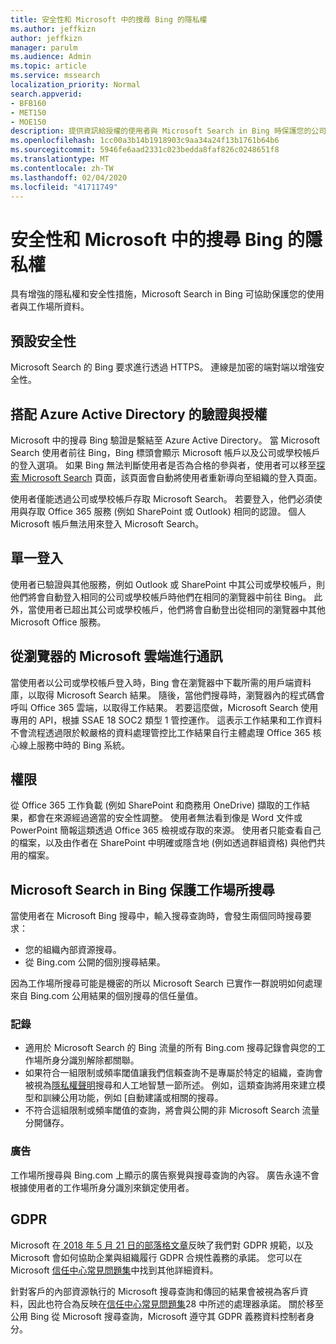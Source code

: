 ```yaml
---
title: 安全性和 Microsoft 中的搜尋 Bing 的隱私權
ms.author: jeffkizn
author: jeffkizn
manager: parulm
ms.audience: Admin
ms.topic: article
ms.service: mssearch
localization_priority: Normal
search.appverid:
- BFB160
- MET150
- MOE150
description: 提供資訊給授權的使用者與 Microsoft Search in Bing 時保護您的公司資料和使用者
ms.openlocfilehash: 1cc00a3b14b1918903c9aa34a24f13b1761b64b6
ms.sourcegitcommit: 5946fe6aad2331c023bedda8faf826c0248651f8
ms.translationtype: MT
ms.contentlocale: zh-TW
ms.lasthandoff: 02/04/2020
ms.locfileid: "41711749"
---
```

# <a name="security-and-privacy-for-microsoft-search-in-bing"></a>安全性和 Microsoft 中的搜尋 Bing 的隱私權

具有增強的隱私權和安全性措施，Microsoft Search in Bing 可協助保護您的使用者與工作場所資料。

## <a name="secure-by-default"></a>預設安全性

Microsoft Search 的 Bing 要求進行透過 HTTPS。 連線是加密的端對端以增強安全性。
  
## <a name="authentication-and-authorization-with-azure-active-directory"></a>搭配 Azure Active Directory 的驗證與授權

Microsoft 中的搜尋 Bing 驗證是繫結至 Azure Active Directory。 當 Microsoft Search 使用者前往 Bing，Bing 標頭會顯示 Microsoft 帳戶以及公司或學校帳戶的登入選項。 如果 Bing 無法判斷使用者是否為合格的參與者，使用者可以移至[探索 Microsoft Search](https://www.bing.com/business/explore) 頁面，該頁面會自動將使用者重新導向至組織的登入頁面。

使用者僅能透過公司或學校帳戶存取 Microsoft Search。 若要登入，他們必須使用與存取 Office 365 服務 (例如 SharePoint 或 Outlook) 相同的認證。 個人 Microsoft 帳戶無法用來登入 Microsoft Search。

## <a name="single-sign-on"></a>單一登入

使用者已驗證與其他服務，例如 Outlook 或 SharePoint 中其公司或學校帳戶，則他們將會自動登入相同的公司或學校帳戶時他們在相同的瀏覽器中前往 Bing。 此外，當使用者已超出其公司或學校帳戶，他們將會自動登出從相同的瀏覽器中其他 Microsoft Office 服務。
  
## <a name="communicates-with-the-microsoft-cloud-from-the-browser"></a>從瀏覽器的 Microsoft 雲端進行通訊

當使用者以公司或學校帳戶登入時，Bing 會在瀏覽器中下載所需的用戶端資料庫，以取得 Microsoft Search 結果。 隨後，當他們搜尋時，瀏覽器內的程式碼會呼叫 Office 365 雲端，以取得工作結果。 若要這麼做，Microsoft Search 使用專用的 API，根據 SSAE 18 SOC2 類型 1 管控運作。 這表示工作結果和工作資料不會流程透過限於較嚴格的資料處理管控比工作結果自行主體處理 Office 365 核心線上服務中時的 Bing 系統。
  
## <a name="permissions"></a>權限

從 Office 365 工作負載 (例如 SharePoint 和商務用 OneDrive) 擷取的工作結果，都會在來源經過適當的安全性調整。 使用者無法看到像是 Word 文件或 PowerPoint 簡報這類透過 Office 365 檢視或存取的來源。 使用者只能查看自己的檔案，以及由作者在 SharePoint 中明確或隱含地 (例如透過群組資格) 與他們共用的檔案。

## <a name="microsoft-search-in-bing-protects-workplace-searches"></a>Microsoft Search in Bing 保護工作場所搜尋

當使用者在 Microsoft Bing 搜尋中，輸入搜尋查詢時，會發生兩個同時搜尋要求：

- 您的組織內部資源搜尋。
- 從 Bing.com 公開的個別搜尋結果。

因為工作場所搜尋可能是機密的所以 Microsoft Search 已實作一群說明如何處理來自 Bing.com 公用結果的個別搜尋的信任量值。

### <a name="logging"></a>記錄

- 適用於 Microsoft Search 的 Bing 流量的所有 Bing.com 搜尋記錄會與您的工作場所身分識別解除都關聯。
- 如果符合一組限制或頻率閾值讓我們信賴查詢不是專屬於特定的組織，查詢會被視為[隱私權聲明](https://privacy.microsoft.com/privacystatement)搜尋和人工地智慧一節所述。 例如，這類查詢將用來建立模型和訓練公用功能，例如 [自動建議或相關的搜尋。
- 不符合這組限制或頻率閾值的查詢，將會與公開的非 Microsoft Search 流量分開儲存。

### <a name="advertising"></a>廣告

工作場所搜尋與 Bing.com 上顯示的廣告察覺與搜尋查詢的內容。 廣告永遠不會根據使用者的工作場所身分識別來鎖定使用者。

## <a name="gdpr"></a>GDPR

Microsoft 在[ 2018 年 5 月 21 日的部落格文章](https://blogs.microsoft.com/on-the-issues/2018/05/21/microsofts-commitment-to-gdpr-privacy-and-putting-customers-in-control-of-their-own-data/)反映了我們對 GDPR 規範，以及 Microsoft 會如何協助企業與組織履行 GDPR 合規性義務的承諾。 您可以在 Microsoft [信任中心常見問題集](https://www.microsoft.com/trustcenter/privacy/gdpr/gdpr-faqs)中找到其他詳細資料。

針對客戶的內部資源執行的 Microsoft 搜尋查詢和傳回的結果會被視為客戶資料，因此也符合為反映在[信任中心常見問題集](https://www.microsoft.com/trustcenter/privacy/gdpr/gdpr-faqs)28 中所述的處理器承諾。 關於移至公用 Bing 從 Microsoft 搜尋查詢，Microsoft 遵守其 GDPR 義務資料控制者身分。
